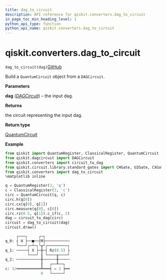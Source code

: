 ```yaml
---
title: dag_to_circuit
description: API reference for qiskit.converters.dag_to_circuit
in_page_toc_min_heading_level: 1
python_api_type: function
python_api_name: qiskit.converters.dag_to_circuit
---
```


# qiskit.converters.dag\_to\_circuit

<span id="qiskit.converters.dag_to_circuit" />

`dag_to_circuit(dag)`[GitHub](https://github.com/qiskit/qiskit/tree/stable/0.18/qiskit/converters/dag_to_circuit.py "view source code")

Build a `QuantumCircuit` object from a `DAGCircuit`.

**Parameters**

**dag** ([*DAGCircuit*](qiskit.dagcircuit.DAGCircuit "qiskit.dagcircuit.DAGCircuit")) – the input dag.

**Returns**

the circuit representing the input dag.

**Return type**

[QuantumCircuit](qiskit.circuit.QuantumCircuit "qiskit.circuit.QuantumCircuit")

**Example**

```python
from qiskit import QuantumRegister, ClassicalRegister, QuantumCircuit
from qiskit.dagcircuit import DAGCircuit
from qiskit.converters import circuit_to_dag
from qiskit.circuit.library.standard_gates import CHGate, U2Gate, CXGate
from qiskit.converters import dag_to_circuit
%matplotlib inline

q = QuantumRegister(3, 'q')
c = ClassicalRegister(3, 'c')
circ = QuantumCircuit(q, c)
circ.h(q[0])
circ.cx(q[0], q[1])
circ.measure(q[0], c[0])
circ.rz(0.5, q[1]).c_if(c, 2)
dag = circuit_to_dag(circ)
circuit = dag_to_circuit(dag)
circuit.draw()
```

```python
     ┌───┐     ┌─┐           
q_0: ┤ H ├──■──┤M├───────────
     └───┘┌─┴─┐└╥┘┌─────────┐
q_1: ─────┤ X ├─╫─┤ Rz(0.5) ├
          └───┘ ║ └────╥────┘
q_2: ───────────╫──────╫─────
                ║   ┌──╨──┐  
c: 3/═══════════╩═══╡ = 2 ╞══
                0   └─────┘  
```

